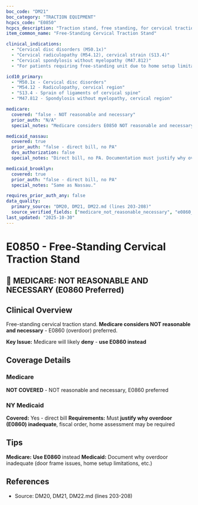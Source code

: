 ```yaml
---
boc_code: "DM21"
boc_category: "TRACTION EQUIPMENT"
hcpcs_code: "E0850"
hcpcs_description: "Traction stand, free standing, for cervical traction"
item_common_name: "Free-Standing Cervical Traction Stand"

clinical_indications:
  - "Cervical disc disorders (M50.1x)"
  - "Cervical radiculopathy (M54.12), cervical strain (S13.4)"
  - "Cervical spondylosis without myelopathy (M47.812)"
  - "For patients requiring free-standing unit due to home setup limitations"

icd10_primary:
  - "M50.1x - Cervical disc disorders"
  - "M54.12 - Radiculopathy, cervical region"
  - "S13.4 - Sprain of ligaments of cervical spine"
  - "M47.812 - Spondylosis without myelopathy, cervical region"

medicare:
  covered: "false - NOT reasonable and necessary"
  prior_auth: "N/A"
  special_notes: "Medicare considers E0850 NOT reasonable and necessary - over-door device E0860 preferred. Expect denials."

medicaid_nassau:
  covered: true
  prior_auth: "false - direct bill, no PA"
  dvs_authorization: false
  special_notes: "Direct bill, no PA. Documentation must justify why over-door device (E0860) inadequate. Signed fiscal order. Home assessment may be required."

medicaid_brooklyn:
  covered: true
  prior_auth: "false - direct bill, no PA"
  special_notes: "Same as Nassau."

requires_prior_auth_any: false
data_quality:
  primary_source: "DM20, DM21, DM22.md (lines 203-208)"
  source_verified_fields: ["medicare_not_reasonable_necessary", "e0860_preferred", "medicaid_direct_bill", "justify_why_overdoor_inadequate", "home_assessment_may_required"]
last_updated: "2025-10-30"
---
```


# E0850 - Free-Standing Cervical Traction Stand

## 🚨 MEDICARE: NOT REASONABLE AND NECESSARY (E0860 Preferred)

## Clinical Overview
Free-standing cervical traction stand. **Medicare considers NOT reasonable and necessary** - E0860 (overdoor) preferred.

**Key Issue:** Medicare will likely **deny** - **use E0860 instead**

## Coverage Details

### Medicare
**NOT COVERED** - NOT reasonable and necessary, E0860 preferred

### NY Medicaid
**Covered:** Yes - direct bill
**Requirements:** Must **justify why overdoor (E0860) inadequate**, fiscal order, home assessment may be required

## Tips
**Medicare:** **Use E0860** instead
**Medicaid:** Document why overdoor inadequate (door frame issues, home setup limitations, etc.)

## References
- Source: DM20, DM21, DM22.md (lines 203-208)
